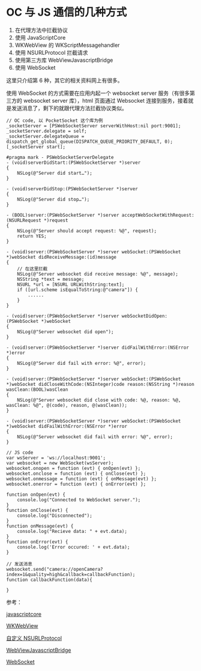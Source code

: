 # OC 与 JS 通信的几种方式


1. 在代理方法中拦截协议
2. 使用 JavaScriptCore
3. WKWebView 的 WKScriptMessagehandler
4. 使用 NSURLProtocol 拦截请求
5. 使用第三方库 WebViewJavascriptBridge
6. 使用 WebSocket

这里只介绍第 6 种，其它的相关资料网上有很多。

使用 WebSocket 的方式需要在应用内起一个 websocket server 服务（有很多第三方的 websocket server 库），html 页面通过 Websocket 连接到服务，接着就是发送消息了，剩下的就跟代理方法拦截协议类似。

```
// OC code, 以 PocketSocket 这个库为例
_socketServer = [PSWebSocketServer serverWithHost:nil port:9001];
_socketServer.delegate = self;
_socketServer.delegateQueue = dispatch_get_global_queue(DISPATCH_QUEUE_PRIORITY_DEFAULT, 0);
[_socketServer start];
    
#pragma mark - PSWebSocketServerDelegate
- (void)serverDidStart:(PSWebSocketServer *)server 
{
    NSLog(@"Server did start…");
}

- (void)serverDidStop:(PSWebSocketServer *)server 
{
    NSLog(@"Server did stop…");
}

- (BOOL)server:(PSWebSocketServer *)server acceptWebSocketWithRequest:(NSURLRequest *)request 
{
    NSLog(@"Server should accept request: %@", request);
    return YES;
}

- (void)server:(PSWebSocketServer *)server webSocket:(PSWebSocket *)webSocket didReceiveMessage:(id)message 
{
    // 在这里拦截
    NSLog(@"Server websocket did receive message: %@", message);
    NSString *text = message;
    NSURL *url = [NSURL URLWithString:text];
    if ([url.scheme isEqualToString:@"camera"]) {
        ......
    }
}

- (void)server:(PSWebSocketServer *)server webSocketDidOpen:(PSWebSocket *)webSocket
{
    NSLog(@"Server websocket did open");
}

- (void)server:(PSWebSocketServer *)server didFailWithError:(NSError *)error
{
    NSLog(@"Server did fail with error: %@", error);
}

- (void)server:(PSWebSocketServer *)server webSocket:(PSWebSocket *)webSocket didCloseWithCode:(NSInteger)code reason:(NSString *)reason wasClean:(BOOL)wasClean 
{
    NSLog(@"Server websocket did close with code: %@, reason: %@, wasClean: %@", @(code), reason, @(wasClean));
}

- (void)server:(PSWebSocketServer *)server webSocket:(PSWebSocket *)webSocket didFailWithError:(NSError *)error 
{
    NSLog(@"Server websocket did fail with error: %@", error);
}	
```


```
// JS code 
var wsServer = 'ws://localhost:9001'; 
var websocket = new WebSocket(wsServer); 
websocket.onopen = function (evt) { onOpen(evt) }; 
websocket.onclose = function (evt) { onClose(evt) }; 
websocket.onmessage = function (evt) { onMessage(evt) }; 
websocket.onerror = function (evt) { onError(evt) };

function onOpen(evt) { 
	console.log("Connected to WebSocket server."); 
}
function onClose(evt) { 
	console.log("Disconnected"); 
} 
function onMessage(evt) {
	console.log("Recieve data: " + evt.data); 
} 
function onError(evt) { 
	console.log('Error occured: ' + evt.data); 
}

// 发送消息
websocket.send("camera://openCamera?index=1&quality=high&callback=callbackFunction);
function callbackFunction(data){
	
}
```

参考：

[javascriptcore](https://www.raywenderlich.com/124075/javascriptcore-tutorial)

[WKWebView](http://nshipster.com/wkwebkit/)

[自定义 NSURLProtocol](https://developer.apple.com/library/content/samplecode/CustomHTTPProtocol/Introduction/Intro.html)

[WebViewJavascriptBridge](https://github.com/marcuswestin/WebViewJavascriptBridge)

[WebSocket](https://zh.wikipedia.org/wiki/WebSocket)

